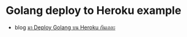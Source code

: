 # Golang deploy to Heroku example

- blog [มา Deploy Golang บน Heroku กันเถอะ](https://prongbang.github.io/golang/2019/03/23/go-deploy-heroku.html)
